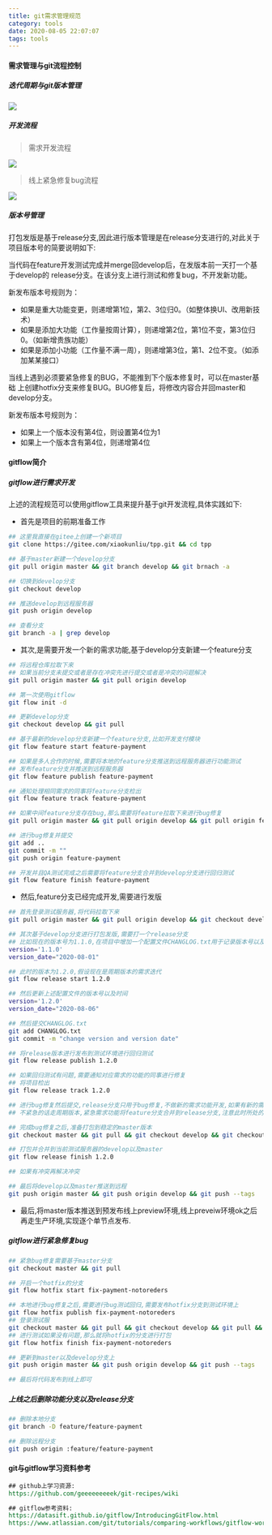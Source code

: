```yaml
---
title: git需求管理规范
category: tools
date: 2020-08-05 22:07:07
tags: tools
---
```




<!--more -->

#### 需求管理与git流程控制

##### 迭代周期与git版本管理

![](https://raw.githubusercontent.com/xiaokunliu/xiaokunliu.github.io/feature/writing/websites/zimages/tools/git/git_timeline.jpg)

##### 开发流程

> 需求开发流程

![](https://raw.githubusercontent.com/xiaokunliu/xiaokunliu.github.io/feature/writing/websites/zimages/tools/git/git_flow.jpg)

> 线上紧急修复bug流程

![](https://raw.githubusercontent.com/xiaokunliu/xiaokunliu.github.io/feature/writing/websites/zimages/tools/git/git_flow_hotfix.jpg)



##### 版本号管理

打包发版是基于release分支,因此进行版本管理是在release分支进行的,对此关于项目版本号的简要说明如下:

当代码在feature开发测试完成并merge回develop后，在发版本前一天打一个基于develop的 release分支。在该分支上进行测试和修复bug，不开发新功能。

新发布版本号规则为：

- 如果是重大功能变更，则递增第1位，第2、3位归0。（如整体换UI、改用新技术）
- 如果是添加大功能（工作量按周计算），则递增第2位，第1位不变，第3位归0。（如新增贵族功能）
- 如果是添加小功能（工作量不满一周），则递增第3位，第1、2位不变。（如添加某某接口）

当线上遇到必须要紧急修复的BUG，不能推到下个版本修复时，可以在master基础 上创建hotfix分支来修复BUG。BUG修复后，将修改内容合并回master和develop分支。

新发布版本号规则为：

- 如果上一个版本没有第4位，则设置第4位为1
- 如果上一个版本含有第4位，则递增第4位

#### gitflow简介

##### gitflow进行需求开发

上述的流程规范可以使用gitflow工具来提升基于git开发流程,具体实践如下:

- 首先是项目的前期准备工作

```bash
## 这里我直接在gitee上创建一个新项目
git clone https://gitee.com/xiaokunliu/tpp.git && cd tpp

## 基于master新建一个develop分支
git pull origin master && git branch develop && git brnach -a

## 切换到develop分支
git checkout develop

## 推送develop到远程服务器
git push origin develop

## 查看分支
git branch -a | grep develop
```

- 其次,是需要开发一个新的需求功能,基于develop分支新建一个feature分支

``` bash
## 将远程仓库拉取下来
## 如果当前分支未提交或者是存在冲突先进行提交或者是冲突的问题解决
git pull origin master && git pull origin develop

## 第一次使用gitflow
git flow init -d

## 更新develop分支
git checkout develop && git pull

## 基于最新的develop分支新建一个feature分支,比如开发支付模块
git flow feature start feature-payment

## 如果是多人合作的时候,需要将本地的feature分支推送到远程服务器进行功能测试
## 发布feature分支并推送到远程服务器
git flow feature publish feature-payment

## 通知处理相同需求的同事将feature分支检出
git flow feature track feature-payment

## 如果中间feature分支存在bug,那么需要将feature拉取下来进行bug修复
git pull origin master && git pull origin develop && git pull origin feature-payment && git checkout feature-payment

## 进行bug修复并提交
git add ..
git commit -m ""
git push origin feature-payment

## 开发并且QA测试完成之后需要将feature分支合并到develop分支进行回归测试
git flow feature finish feature-payment
```

- 然后,feature分支已经完成开发,需要进行发版

```bash
## 首先登录测试服务器,将代码拉取下来
git pull origin master && git pull origin develop && git checkout develop

## 其次基于develop分支进行打包发版,需要打一个release分支
## 比如现在的版本号为1.1.0,在项目中增加一个配置文件CHANGLOG.txt用于记录版本号以及对应的版本号修改的时间
version='1.1.0'
version_date="2020-08-01"

## 此时的版本为1.2.0,假设现在是周期版本的需求迭代
git flow release start 1.2.0

## 然后更新上述配置文件的版本号以及时间
version='1.2.0'
version_date="2020-08-06"

## 然后提交CHANGLOG.txt
git add CHANGLOG.txt
git commit -m "change version and version date"

## 将release版本进行发布到测试环境进行回归测试
git flow release publish 1.2.0

## 如果回归测试有问题,需要通知对应需求的功能的同事进行修复
## 将项目检出
git flow release track 1.2.0

## 进行bug修复然后提交,release分支只用于bug修复,不做新的需求功能开发,如果有新的需求功能
## 不紧急的话走周期版本,紧急需求功能将feature分支合并到release分支,注意此时所处的时间点是回归测试阶段

## 完成bug修复之后,准备打包到稳定的master版本
git checkout master && git pull && git checkout develop && git checkout release/1.2.0 && git pull

## 打包并合并到当前测试服务器的develop以及master
git flow release finish 1.2.0

## 如果有冲突再解决冲突

## 最后将develop以及master推送到远程
git push origin master && git push origin develop && git push --tags
```

- 最后,将master版本推送到预发布线上preview环境,线上preveiw环境ok之后再走生产环境,实现逐个单节点发布.

##### gitflow进行紧急修复bug

```bash
## 紧急bug修复需要基于master分支
git checkout master && git pull

## 开启一个hotfix的分支
git flow hotfix start fix-payment-notoreders

## 本地进行bug修复之后,需要进行bug测试回归,需要发布hotfix分支到测试环境上
git flow hotfix publish fix-payment-notoreders
## 登录测试服
git checkout master && git pull && git checkout develop && git pull && git checkout fix-payment-notoreders
## 进行测试如果没有问题,那么就将hotfix的分支进行打包
git flow hotfix finish fix-payment-notoreders

## 更新到master以及develop分支上
git push origin master && git push origin develop && git push --tags

## 最后将代码发布到线上即可
```

##### 上线之后删除功能分支以及release分支

```bash
## 删除本地分支
git branch -D feature/feature-payment

## 删除远程分支
git push origin :feature/feature-payment
```

#### git与gitflow学习资料参考

```reStructuredText
## github上学习资源: 
https://github.com/geeeeeeeeek/git-recipes/wiki

## gitflow参考资料:
https://datasift.github.io/gitflow/IntroducingGitFlow.html
https://www.atlassian.com/git/tutorials/comparing-workflows/gitflow-workflow
```









